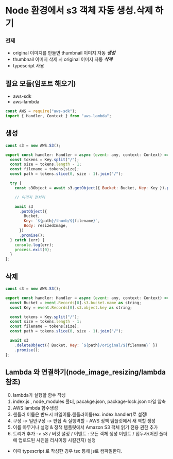 # Node 환경에서 s3 객체 자동 생성.삭제 하기

### 전제

- original 이미지를 만들면 thumbnail 이미지 자동 **_생성_**
- thumbnail 이미지 삭제 시 original 이미지 자동 **_삭제_**
- typescript 사용

## 필요 모듈(임포트 해오기)

- aws-sdk
- aws-lambda

```javascript
const AWS = require("aws-sdk");
import { Handler, Context } from "aws-lambda";
```

## 생성

```javascript
const s3 = new AWS.S3();

export const handler: Handler = async (event: any, context: Context) => {
  const tokens = Key.split("/");
  const size = tokens.length - 1;
  const filename = tokens[size];
  const path = tokens.slice(0, size - 1).join("/");

  try {
    const s3Object = await s3.getObject({ Bucket: Bucket, Key: Key }).promise();

    // 이미지 전처리

    await s3
      .putObject({
        Bucket,
        Key: `${path}/thumb/${filename}`,
        Body: resizedImage,
      })
      .promise();
  } catch (err) {
    console.log(err);
    process.exit(0);
  }
};
```

## 삭제

```javascript
const s3 = new AWS.S3();

export const handler: Handler = async (event: any, context: Context) => {
  const Bucket = event.Records[0].s3.bucket.name as string;
  const Key = event.Records[0].s3.object.key as string;

  const tokens = Key.split("/");
  const size = tokens.length - 1;
  const filename = tokens[size];
  const path = tokens.slice(0, size - 1).join("/");

  await s3
    .deleteObject({ Bucket, Key: `${path}/original/${filename}` })
    .promise();
};

```

## Lambda 와 연결하기(node_image_resizing/lambda 참조)

0. lambda가 실행할 함수 작성
1. index.js , node_modules 폴더, pacakge.json, package-lock.json 파일 압축
2. AWS lambda 함수생성
3. 핸들러 이름은 반드시 파일이름.핸들러이름(ex. index.handler)로 설정!
4. 구성 -> 일반구성 -> 편집 속 실행역할 - AWS 정책 템플릿에서 새 역할 생성
5. 이름 아무거나 설정 & 정책 템플릿에서 Amazon S3 객체 읽기 전용 권한 추가
6. 트리거 추가 -> s3 / 버킷 설정 / 이벤트 : 모든 객체 생성 이벤트 / 접두사(어떤 폴더에 업로드된 사진을 리사이징 시킬건지) 설정

- 이때 typescript 로 작성한 경우 tsc 통해 js로 컴파일한다.

